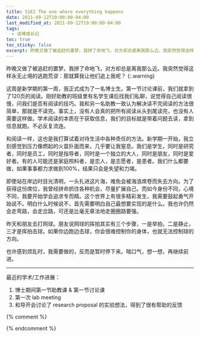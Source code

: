 ```yaml
---
title: S1E2 The one where everything happens
date: 2021-09-12T19:00:00-04:00
last_modified_at: 2021-09-12T19:00:00-04:00
tags:
  - 读博成长记
toc: true
toc_sticky: false
excerpt: 昨晚又做了被追赶的噩梦。我拼了命地飞，对方却总是离我那么近。我突然觉得这样永无止境的逃跑荒谬：那就算我让他们追上我呢？
---
```


昨晚又做了被追赶的噩梦。我拼了命地飞，对方却总是离我那么近。我突然觉得这样永无止境的逃跑荒谬：那就算我让他们追上我呢？
{:.warning}

这周是新学期的第一周，我正式成为了一名博士生。第一节讨论课前，我们就拿到了120页的阅读。刚好助教的班级里有名学生课后找我们私聊，说觉得自己阅读很慢，问我们是否有阅读的技巧。我和另一名助教一致认为解决读不完阅读的方法很简单，那就是不读完。事实上，没有人会真的把所有阅读从头到尾读完，也没有人需要这样做。学术阅读的本质在于获取信息，我们的目标就是带着问题去读，拿到信息就跑。不必反复流连。

和阅读一样，这也是我打算试着对待生活中各种责任的方法。新学期一开始，我立刻感觉到压力像燃起的火苗扑面而来，几乎要让我窒息。我们是学生，同时是研究者，同时是员工，同时是指导者，同时是一个独立的大人，同时是朋友，同时是爱好者。有的人可能还是家庭照料者，是恋人，是志愿者，是患者。我们什么都要做，如果事事都力求做到100%，结果只会是失望和力竭。

即使站在岸边时目光清明，一头扎进这片海，难免会被海浪席卷而失去方向。为了获得这份席位，我曾经拼命抓住各种机会，尽量扩展自己。而如今身份不同，心境不同，我要开始学会追求专而精。这个世界上有很多精彩发生，我需要鼓起勇气开始说不。明白什么时候说不，首先需要明白自己最想要实现的是什么。我也许仍然会走弯路，会走岔路，可还是比毫无章法地走圈圈路要强。

昨天和朋友去打网球。朋友说网球的挥拍其实有三个步骤，一是举拍，二是静止，三才是挥拍击球。如果你边跑边击球，你会很难控制你的身体，也就无法控制球的方向。

也许感到烦乱时，我需要做的，反而是暂时停下来。喘口气，想一想，再继续前进。

---
最近的学术/工作进展：
1. 博士期间第一节助教课 & 第一节讨论课
2. 第一次 lab meeting
3. 和导开会讨论了 research proposal 的实验想法，得到了很有帮助的反馈

{% comment %}



{% endcomment %}
